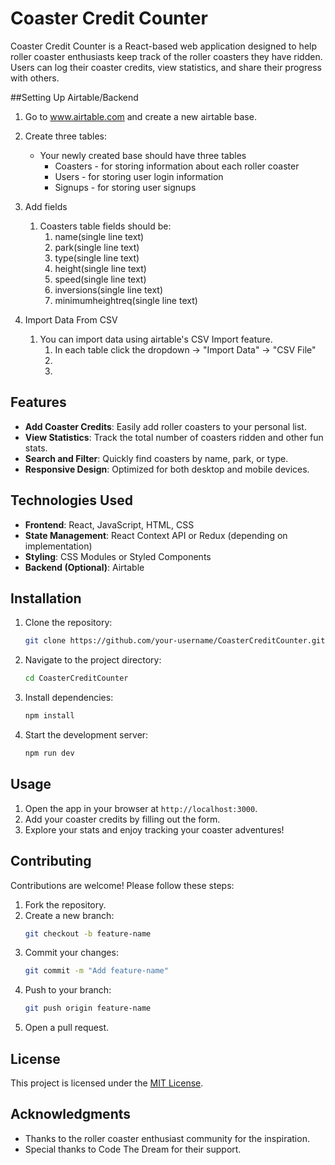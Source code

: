 # Coaster Credit Counter

Coaster Credit Counter is a React-based web application designed to help roller coaster enthusiasts keep track of the roller coasters they have ridden. Users can log their coaster credits, view statistics, and share their progress with others.

##Setting Up Airtable/Backend

1. Go to www.airtable.com and create a new airtable base.
2. Create three tables:
    - Your newly created base should have three tables
      - Coasters - for storing information about each roller coaster
      - Users - for storing user login information
      - Signups - for storing user signups

3. Add fields 
   1. Coasters table fields should be:
      1. name(single line text)
      2. park(single line text)
      3. type(single line text)
      4. height(single line text)
      5. speed(single line text)
      6. inversions(single line text)
      7. minimumheightreq(single line text)
4. Import Data From CSV
   1. You can import data using airtable's CSV Import feature.
      1. In each table click the dropdown -> "Import Data" -> "CSV File"
      2. 
      3. 

## Features

- **Add Coaster Credits**: Easily add roller coasters to your personal list.
- **View Statistics**: Track the total number of coasters ridden and other fun stats.
- **Search and Filter**: Quickly find coasters by name, park, or type.
- **Responsive Design**: Optimized for both desktop and mobile devices.

## Technologies Used

- **Frontend**: React, JavaScript, HTML, CSS
- **State Management**: React Context API or Redux (depending on implementation)
- **Styling**: CSS Modules or Styled Components
- **Backend (Optional)**: Airtable

## Installation

1. Clone the repository:
    ```bash
    git clone https://github.com/your-username/CoasterCreditCounter.git
    ```
2. Navigate to the project directory:
    ```bash
    cd CoasterCreditCounter
    ```
3. Install dependencies:
    ```bash
    npm install
    ```
4. Start the development server:
    ```bash
    npm run dev
    ```

## Usage

1. Open the app in your browser at `http://localhost:3000`.
2. Add your coaster credits by filling out the form.
3. Explore your stats and enjoy tracking your coaster adventures!

## Contributing

Contributions are welcome! Please follow these steps:

1. Fork the repository.
2. Create a new branch:
    ```bash
    git checkout -b feature-name
    ```
3. Commit your changes:
    ```bash
    git commit -m "Add feature-name"
    ```
4. Push to your branch:
    ```bash
    git push origin feature-name
    ```
5. Open a pull request.

## License

This project is licensed under the [MIT License](LICENSE).

## Acknowledgments

- Thanks to the roller coaster enthusiast community for the inspiration.
- Special thanks to Code The Dream for their support.
